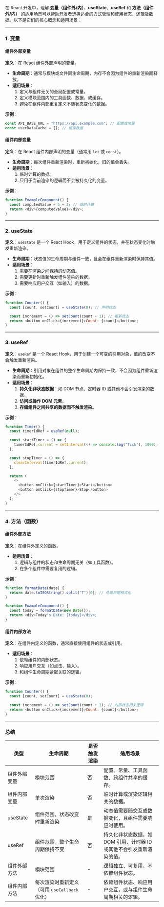 在 React 开发中，理解 **变量（组件外/内）**、**useState**、**useRef** 和 **方法（组件外/内）** 的适用场景可以帮助开发者选择适合的方式管理和使用状态、逻辑及数据。以下是它们的核心概念和适用场景：

---

### **1. 变量**

#### **组件外部变量**

**定义**：在 React 组件外部声明的变量。

- **生命周期**：通常与模块或文件同生命周期，内存不会因为组件的重新渲染而释放。
- **适用场景**：
  1. 定义与组件无关的全局配置或常量。
  2. 定义模块范围内的工具函数、数据、或缓存。
  3. 避免在组件内部重复定义不随状态变化的数据。

**示例**：

```javascript
const API_BASE_URL = "https://api.example.com"; // 配置或常量
const userDataCache = {}; // 缓存数据
```

#### **组件内部变量**

**定义**：在 React 组件内部声明的变量（通常用 `let` 或 `const`）。

- **生命周期**：每次组件重新渲染时，重新初始化，旧的值会丢失。
- **适用场景**：
  1. 临时计算的数据。
  2. 只用于当前渲染的逻辑而不会被持久化的变量。

**示例**：

```javascript
function ExampleComponent() {
  const computedValue = 5 + 3; // 临时计算
  return <div>{computedValue}</div>;
}
```

---

### **2. useState**

**定义**：`useState` 是一个 React Hook，用于定义组件的状态，并在状态变化时触发重新渲染。

- **生命周期**：状态值的生命周期与组件一致，且会在组件重新渲染时保持其值。
- **适用场景**：
  1. 需要在渲染之间保持的动态值。
  2. 需要更新时重新触发组件渲染的数据。
  3. 需要响应用户交互（如输入）的数据。

**示例**：

```javascript
function Counter() {
  const [count, setCount] = useState(0); // 声明状态

  const increment = () => setCount(count + 1); // 更新状态
  return <button onClick={increment}>Count: {count}</button>;
}
```

---

### **3. useRef**

**定义**：`useRef` 是一个 React Hook，用于创建一个可变的引用对象，值的改变不会触发重新渲染。

- **生命周期**：引用对象在组件的整个生命周期内保持一致，不会因为组件重新渲染而重新初始化。
- **适用场景**：
  1. **持久化非状态数据**：如 DOM 节点、定时器 ID 或其他不会引发渲染的数据。
  2. **访问或操作 DOM 元素**。
  3. **存储组件之间共享的数据而不触发渲染**。

**示例**：

```javascript
function Timer() {
  const timerIdRef = useRef(null);

  const startTimer = () => {
    timerIdRef.current = setInterval(() => console.log("Tick"), 1000);
  };

  const stopTimer = () => {
    clearInterval(timerIdRef.current);
  };

  return (
    <>
      <button onClick={startTimer}>Start</button>
      <button onClick={stopTimer}>Stop</button>
    </>
  );
}
```

---

### **4. 方法（函数）**

#### **组件外部方法**

**定义**：在组件外定义的函数。

- **适用场景**：
  1. 逻辑与组件的状态和生命周期无关（如工具函数）。
  2. 在多个组件中需要复用的逻辑。

**示例**：

```javascript
function formatDate(date) {
  return date.toISOString().split("T")[0]; // 处理日期格式化
}

function ExampleComponent() {
  const today = formatDate(new Date());
  return <div>Today's Date: {today}</div>;
}
```

#### **组件内部方法**

**定义**：在组件内定义的函数，通常直接使用组件的状态或引用。

- **适用场景**：
  1. 依赖组件的内部状态。
  2. 响应用户交互（如点击、输入）。
  3. 和组件生命周期紧密关联的逻辑。

**示例**：

```javascript
function Counter() {
  const [count, setCount] = useState(0);

  const increment = () => setCount(count + 1); // 内部状态相关逻辑
  return <button onClick={increment}>Count: {count}</button>;
}
```

---

### 总结

| 类型         | 生命周期                                      | 是否触发渲染 | 适用场景                                                              |
| ------------ | --------------------------------------------- | ------------ | --------------------------------------------------------------------- |
| 组件外部变量 | 模块范围                                      | 否           | 配置、常量、工具函数、跨组件共享的缓存。                              |
| 组件内部变量 | 单次渲染                                      | 否           | 临时计算或渲染逻辑相关的数据。                                        |
| useState     | 组件范围，状态改变时重新渲染                  | 是           | 动态值需要随交互或数据变化，且组件需要响应时使用。                    |
| useRef       | 组件范围，整个生命周期保持不变                | 否           | 持久化非状态数据，如 DOM 引用、计时器 ID 或其他不会引发重新渲染的值。 |
| 组件外部方法 | 模块范围                                      | -            | 逻辑独立、可复用，不依赖组件状态。                                    |
| 组件内部方法 | 每次渲染时重新定义（可用 `useCallback` 优化） | -            | 依赖组件状态、响应用户交互，或与组件生命周期相关的逻辑。              |
